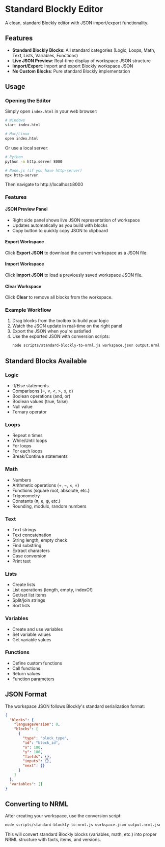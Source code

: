 # Standard Blockly Editor

A clean, standard Blockly editor with JSON import/export functionality.

## Features

- **Standard Blockly Blocks**: All standard categories (Logic, Loops, Math, Text, Lists, Variables, Functions)
- **Live JSON Preview**: Real-time display of workspace JSON structure
- **Import/Export**: Import and export Blockly workspace JSON
- **No Custom Blocks**: Pure standard Blockly implementation

## Usage

### Opening the Editor

Simply open `index.html` in your web browser:

```bash
# Windows
start index.html

# Mac/Linux
open index.html
```

Or use a local server:

```bash
# Python
python -m http.server 8000

# Node.js (if you have http-server)
npx http-server
```

Then navigate to http://localhost:8000

### Features

#### JSON Preview Panel
- Right side panel shows live JSON representation of workspace
- Updates automatically as you build with blocks
- Copy button to quickly copy JSON to clipboard

#### Export Workspace
Click **Export JSON** to download the current workspace as a JSON file.

#### Import Workspace
Click **Import JSON** to load a previously saved workspace JSON file.

#### Clear Workspace
Click **Clear** to remove all blocks from the workspace.

### Example Workflow

1. Drag blocks from the toolbox to build your logic
2. Watch the JSON update in real-time on the right panel
3. Export the JSON when you're satisfied
4. Use the exported JSON with conversion scripts:
   ```bash
   node scripts/standard-blockly-to-nrml.js workspace.json output.nrml.json
   ```

## Standard Blocks Available

### Logic
- If/Else statements
- Comparisons (=, ≠, <, >, ≤, ≥)
- Boolean operations (and, or)
- Boolean values (true, false)
- Null value
- Ternary operator

### Loops
- Repeat n times
- While/Until loops
- For loops
- For each loops
- Break/Continue statements

### Math
- Numbers
- Arithmetic operations (+, −, ×, ÷)
- Functions (square root, absolute, etc.)
- Trigonometry
- Constants (π, e, φ, etc.)
- Rounding, modulo, random numbers

### Text
- Text strings
- Text concatenation
- String length, empty check
- Find substring
- Extract characters
- Case conversion
- Print text

### Lists
- Create lists
- List operations (length, empty, indexOf)
- Get/set list items
- Split/join strings
- Sort lists

### Variables
- Create and use variables
- Set variable values
- Get variable values

### Functions
- Define custom functions
- Call functions
- Return values
- Function parameters

## JSON Format

The workspace JSON follows Blockly's standard serialization format:

```json
{
  "blocks": {
    "languageVersion": 0,
    "blocks": [
      {
        "type": "block_type",
        "id": "block_id",
        "x": 100,
        "y": 100,
        "fields": {},
        "inputs": {},
        "next": {}
      }
    ]
  },
  "variables": []
}
```

## Converting to NRML

After creating your workspace, use the conversion script:

```bash
node scripts/standard-blockly-to-nrml.js workspace.json output.nrml.json
```

This will convert standard Blockly blocks (variables, math, etc.) into proper NRML structure with facts, items, and versions.
